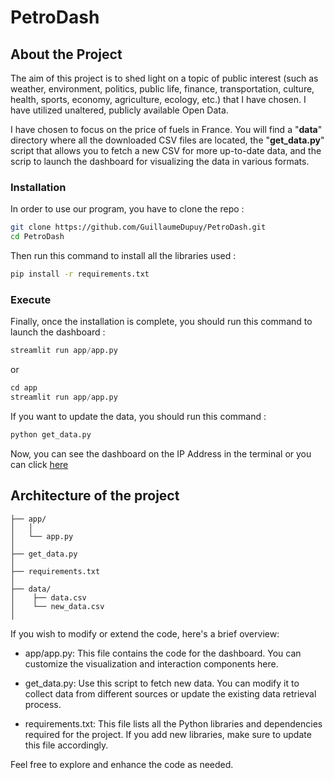 # PetroDash

## About the Project

The aim of this project is to shed light on a topic of public interest (such as weather, environment, politics, public life, finance, transportation, culture, health, sports, economy, agriculture, ecology, etc.) that I have chosen. I have utilized unaltered, publicly available Open Data.

I have chosen to focus on the price of fuels in France. You will find a "**data**" directory where all the downloaded CSV files are located, the "**get_data.py**" script that allows you to fetch a new CSV for more up-to-date data, and the scrip to launch the dashboard for visualizing the data in various formats.

### Installation

In order to use our program, you have to clone the repo :

```bash
git clone https://github.com/GuillaumeDupuy/PetroDash.git
cd PetroDash
```

Then run this command to install all the libraries used :

```bash
pip install -r requirements.txt
```

### Execute

Finally, once the installation is complete, you should run this command to launch the dashboard :

```python
streamlit run app/app.py 
```

or 

```python
cd app
streamlit run app/app.py 
```

If you want to update the data, you should run this command :

```python
python get_data.py
```

Now, you can see the dashboard on the IP Address in the terminal or you can click [here](https://petrodash.streamlit.app/)

## Architecture of the project

```
├── app/
│   │
│   └── app.py
│
├── get_data.py
│
├── requirements.txt
│
├── data/
│    ├── data.csv
│    └── new_data.csv
│
```

If you wish to modify or extend the code, here's a brief overview:

- app/app.py: This file contains the code for the dashboard. You can customize the visualization and interaction components here.

- get_data.py: Use this script to fetch new data. You can modify it to collect data from different sources or update the existing data retrieval process.

- requirements.txt: This file lists all the Python libraries and dependencies required for the project. If you add new libraries, make sure to update this file accordingly.

Feel free to explore and enhance the code as needed.